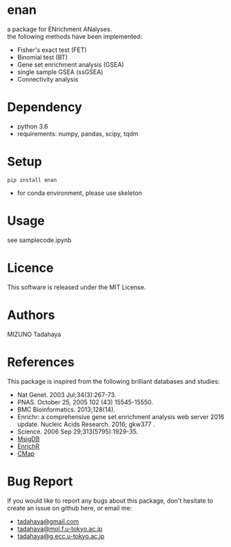 # enan  
a package for ENrichment ANalyses.  
the following methods have been implemented:
- Fisher's exact test (FET)  
- Binomial test (BT)  
- Gene set enrichment analysis (GSEA)  
- single sample GSEA (ssGSEA)  
- Connectivity analysis  

# Dependency  
* python 3.6  
* requirements: numpy, pandas, scipy, tqdm  
  
# Setup  
`pip install enan`  
* for conda environment, please use skeleton  
  
# Usage  
see samplecode.ipynb  
   
# Licence  
This software is released under the MIT License.  

# Authors  
MIZUNO Tadahaya

# References  
This package is inspired from the following brilliant databases and studies:  
* Nat Genet. 2003 Jul;34(3):267-73.  
* PNAS. October 25, 2005 102 (43) 15545-15550.  
* BMC Bioinformatics. 2013;128(14).  
* Enrichr: a comprehensive gene set enrichment analysis web server 2016 update. Nucleic Acids Research. 2016; gkw377 .  
* Science. 2006 Sep 29;313(5795):1929-35.  
* [MsigDB](https://www.gsea-msigdb.org/gsea/msigdb/index.jsp)  
* [EnrichR](https://amp.pharm.mssm.edu/Enrichr/)  
* [CMap](https://portals.broadinstitute.org/cmap/)  
  
# Bug Report  
If you would like to report any bugs about this package, don't hesitate to create an issue on github here, or email me:  
* tadahaya@gmail.com  
* tadahaya@mol.f.u-tokyo.ac.jp
* tadahaya@g.ecc.u-tokyo.ac.jp
